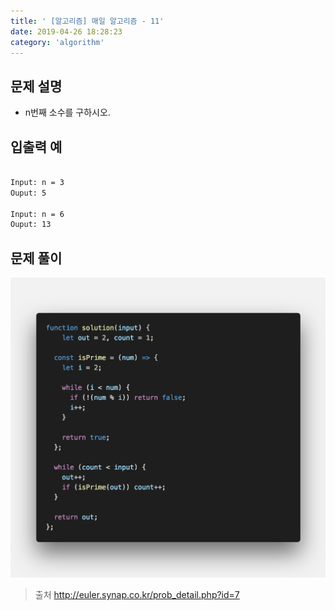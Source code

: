 ```yaml
---
title: ' [알고리즘] 매일 알고리즘 - 11'
date: 2019-04-26 18:28:23
category: 'algorithm'
---
```


문제 설명
-------

- n번째 소수를 구하시오.

입출력 예
-------
```sh

Input: n = 3
Ouput: 5

Input: n = 6
Ouput: 13

```

문제 풀이
-------

![](../../../assets/everyday/everyday.11.solution.png)

> 출처  http://euler.synap.co.kr/prob_detail.php?id=7
